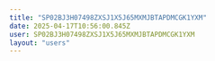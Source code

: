 ```yaml
---
title: "SP02BJ3H07498ZXSJ1X5J65MXMJBTAPDMCGK1YXM"
date: 2025-04-17T10:56:00.845Z
user: SP02BJ3H07498ZXSJ1X5J65MXMJBTAPDMCGK1YXM
layout: "users"
---
```

    